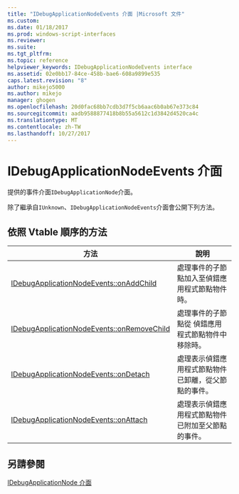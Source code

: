 ```yaml
---
title: "IDebugApplicationNodeEvents 介面 |Microsoft 文件"
ms.custom: 
ms.date: 01/18/2017
ms.prod: windows-script-interfaces
ms.reviewer: 
ms.suite: 
ms.tgt_pltfrm: 
ms.topic: reference
helpviewer_keywords: IDebugApplicationNodeEvents interface
ms.assetid: 02e0bb17-84ce-458b-bae6-608a9899e535
caps.latest.revision: "8"
author: mikejo5000
ms.author: mikejo
manager: ghogen
ms.openlocfilehash: 20d0fac68bb7cdb3d7f5cb6aac6b0ab67e373c84
ms.sourcegitcommit: aadb9588877418b8b55a5612c1d3842d4520ca4c
ms.translationtype: MT
ms.contentlocale: zh-TW
ms.lasthandoff: 10/27/2017
---
```

# <a name="idebugapplicationnodeevents-interface"></a>IDebugApplicationNodeEvents 介面
提供的事件介面`IDebugApplicationNode`介面。  
  
 除了繼承自`IUnknown`、`IDebugApplicationNodeEvents`介面會公開下列方法。  
  
## <a name="methods-in-vtable-order"></a>依照 Vtable 順序的方法  
  
|方法|說明|  
|------------|-----------------|  
|[IDebugApplicationNodeEvents::onAddChild](../../winscript/reference/idebugapplicationnodeevents-onaddchild.md)|處理事件的子節點加入至偵錯應用程式節點物件時。|  
|[IDebugApplicationNodeEvents::onRemoveChild](../../winscript/reference/idebugapplicationnodeevents-onremovechild.md)|處理事件的子節點從 偵錯應用程式節點物件中移除時。|  
|[IDebugApplicationNodeEvents::onDetach](../../winscript/reference/idebugapplicationnodeevents-ondetach.md)|處理表示偵錯應用程式節點物件已卸離，從父節點的事件。|  
|[IDebugApplicationNodeEvents::onAttach](../../winscript/reference/idebugapplicationnodeevents-onattach.md)|處理表示偵錯應用程式節點物件已附加至父節點的事件。|  
  
## <a name="see-also"></a>另請參閱  
 [IDebugApplicationNode 介面](../../winscript/reference/idebugapplicationnode-interface.md)